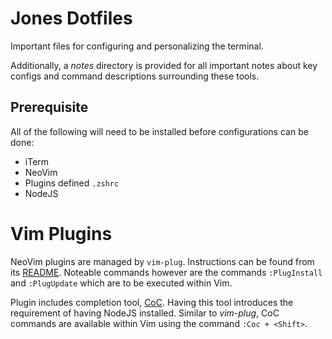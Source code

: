 # Jones Dotfiles
Important files for configuring and personalizing the terminal.

Additionally, a _notes_ directory is provided for all important notes about key configs and command descriptions 
surrounding these tools.

## Prerequisite
All of the following will need to be installed before configurations can be done:
* iTerm
* NeoVim
* Plugins defined `.zshrc`  
* NodeJS

# Vim Plugins
NeoVim plugins are managed by `vim-plug`.  Instructions can be found from its [README](https://github.com/junegunn/vim-plug).
Noteable commands however are the commands `:PlugInstall` and `:PlugUpdate` which are to be executed within Vim.

Plugin includes completion tool, [CoC](https://github.com/neoclide/coc.nvim).  Having this tool introduces the requirement of 
having NodeJS installed.  Similar to _vim-plug_, CoC commands are available within Vim using the command `:Coc + <Shift>`.
